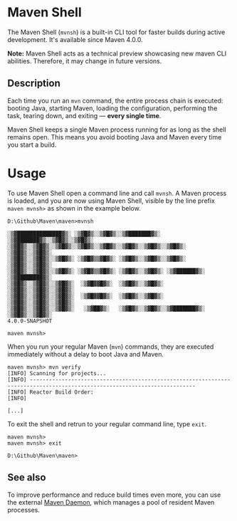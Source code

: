 # Maven Shell

<!--
Licensed to the Apache Software Foundation (ASF) under one
or more contributor license agreements.  See the NOTICE file
distributed with this work for additional information
regarding copyright ownership.  The ASF licenses this file
to you under the Apache License, Version 2.0 (the
"License"); you may not use this file except in compliance
with the License.  You may obtain a copy of the License at

http://www.apache.org/licenses/LICENSE-2.0

Unless required by applicable law or agreed to in writing,
software distributed under the License is distributed on an
"AS IS" BASIS, WITHOUT WARRANTIES OR CONDITIONS OF ANY
KIND, either express or implied.  See the License for the
specific language governing permissions and limitations
under the License.
-->

The Maven Shell (`mvnsh`) is a built-in CLI tool for faster builds during active development.
It's available since Maven 4.0.0.

**Note:** Maven Shell acts as a technical preview showcasing new maven CLI abilities.
Therefore, it may change in future versions.

## Description

Each time you run an `mvn` command, the entire process chain is executed: booting Java, starting Maven, loading the
configuration, performing the task, tearing down, and exiting — **every single time**.

Maven Shell keeps a single Maven process running for as long as the shell remains open.
This means you avoid booting Java and Maven every time you start a build.

# Usage

To use Maven Shell open a command line and call `mvnsh`.
A Maven process is loaded, and you are now using Maven Shell, visible by the line prefix `maven mvnsh>` as shown in the example below.

```
D:\Github\Maven\maven>mvnsh

░▒▓██████████████▓▒░ ░▒▓█▓▒░░▒▓█▓▒░░▒▓███████▓▒░  ░▒▓███████▓▒░░▒▓█▓▒░░▒▓█▓▒░
░▒▓█▓▒░░▒▓█▓▒░░▒▓█▓▒░░▒▓█▓▒░░▒▓█▓▒░░▒▓█▓▒░░▒▓█▓▒░░▒▓█▓▒░       ░▒▓█▓▒░░▒▓█▓▒░
░▒▓█▓▒░░▒▓█▓▒░░▒▓█▓▒░ ░▒▓█▓▒▒▓█▓▒░ ░▒▓█▓▒░░▒▓█▓▒░░▒▓█▓▒░       ░▒▓█▓▒░░▒▓█▓▒░
░▒▓█▓▒░░▒▓█▓▒░░▒▓█▓▒░ ░▒▓█▓▒▒▓█▓▒░ ░▒▓█▓▒░░▒▓█▓▒░ ░▒▓██████▓▒░ ░▒▓████████▓▒░
░▒▓█▓▒░░▒▓█▓▒░░▒▓█▓▒░  ░▒▓█▓▓█▓▒░  ░▒▓█▓▒░░▒▓█▓▒░       ░▒▓█▓▒░░▒▓█▓▒░░▒▓█▓▒░
░▒▓█▓▒░░▒▓█▓▒░░▒▓█▓▒░  ░▒▓█▓▓█▓▒░  ░▒▓█▓▒░░▒▓█▓▒░       ░▒▓█▓▒░░▒▓█▓▒░░▒▓█▓▒░
░▒▓█▓▒░░▒▓█▓▒░░▒▓█▓▒░   ░▒▓██▓▒░   ░▒▓█▓▒░░▒▓█▓▒░░▒▓███████▓▒░ ░▒▓█▓▒░░▒▓█▓▒░
4.0.0-SNAPSHOT

maven mvnsh>
```

When you run your regular Maven (`mvn`) commands, they are executed immediately without a delay to boot Java and Maven.

```
maven mvnsh> mvn verify
[INFO] Scanning for projects...
[INFO] --------------------------------------------------------------------------------------------------------------------------
[INFO] Reactor Build Order:
[INFO]

[...]
```

To exit the shell and retrun to your regular command line, type `exit`.

```
maven mvnsh>
maven mvnsh> exit

D:\Github\Maven\maven>
```

## See also

To improve performance and reduce build times even more, you can use the external [Maven Daemon](./mvnd.html), which manages a pool of
resident Maven processes.
